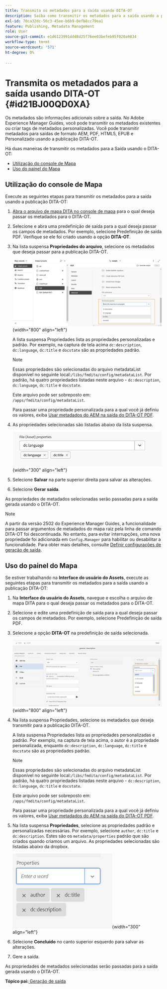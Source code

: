 ```yaml
---
title: Transmita os metadados para a saída usando DITA-OT
description: Saiba como transmitir os metadados para a saída usando a publicação DITA-OT no AEM Guides.
exl-id: 70ca32dc-56c3-45ee-b6b9-0efb8cc79ea1
feature: Publishing, Metadata Management
role: User
source-git-commit: e1d6123991ddd8d25f76ee03befeb95f020a9834
workflow-type: tm+mt
source-wordcount: '571'
ht-degree: 0%

---
```


# Transmita os metadados para a saída usando DITA-OT {#id21BJ00QD0XA}

Os metadados são informações adicionais sobre a saída. No Adobe Experience Manager Guides, você pode transmitir os metadados existentes ou criar tags de metadados personalizadas. Você pode transmitir metadados para saídas de formato AEM, PDF, HTML5, EPUB e Personalizado usando a publicação DITA-OT.

Há duas maneiras de transmitir os metadados para a Saída usando o DITA-OT:

- [Utilização do console de Mapa](#using-map-console)
- [Uso do painel do Mapa](#using-map-dashboard)

## Utilização do console de Mapa

Execute as seguintes etapas para transmitir os metadados para a saída usando a publicação DITA-OT:

1. [Abra o arquivo de mapa DITA no console de mapa](./open-files-map-console.md) para o qual deseja passar os metadados para o DITA-OT.
1. Selecione e abra uma predefinição de saída para a qual deseja passar os campos de metadados. Por exemplo, selecione Predefinição de saída PDF. Verifique se ele foi criado usando a opção **DITA-OT**.
1. Na lista suspensa **Propriedades do arquivo**, selecione os metadados que deseja passar para a publicação DITA-OT.

   ![](images/custom-metadata-output-preset-new.png){width="800" align="left"}

   A lista suspensa Propriedades lista as propriedades personalizadas e padrão. Por exemplo, na captura de tela acima `dc:description`, `dc:language`, `dc:title` e `docstate` são as propriedades padrão.

   >[!NOTE]
   >
   > Essas propriedades são selecionadas do arquivo metadataList disponível no seguinte local:`/libs/fmdita/config/metadataList`. Por padrão, há quatro propriedades listadas neste arquivo - `dc:description`, `dc:language`, `dc:title` e `docstate`.

   Este arquivo pode ser sobreposto em: `/apps/fmdita/config/metadataList`.

   Para passar uma propriedade personalizada para a qual você já definiu os valores, exiba [Usar metadados do AEM na saída do DITA-OT PDF](https://experienceleaguecommunities.adobe.com/t5/xml-documentation-discussions/use-aem-metadata-in-dita-ot-pdf-output/td-p/411880).

1. As propriedades selecionadas são listadas abaixo da lista suspensa.

   ![](images/metadata-added-dropdown.png){width="300" align="left"}

1. Selecione **Salvar** na parte superior direita para salvar as alterações.
1. Selecione **Gerar saída**.

As propriedades de metadados selecionadas serão passadas para a saída gerada usando o DITA-OT.

>[!NOTE]
>
> A partir da versão 2502 do Experience Manager Guides, a funcionalidade para passar argumentos de metadados do mapa raiz pela linha de comando DITA-OT foi descontinuada. No entanto, para evitar interrupções, uma nova propriedade foi adicionada em `Config.Manager` para habilitar ou desabilitar a funcionalidade.  Para obter mais detalhes, consulte [Definir configurações de geração de saída](../cs-install-guide/conf-output-generation.md#configure-the-dita-ot-command-line-arguement-field-on-the-dita-map-dashboard).

## Uso do painel do Mapa

Se estiver trabalhando na **Interface do usuário do Assets**, execute as seguintes etapas para transmitir os metadados para a saída usando a publicação DITA-OT:

1. Na **Interface do usuário do Assets**, navegue e escolha o arquivo de mapa DITA para o qual deseja passar os metadados para o DITA-OT.
1. Selecione e edite uma predefinição de saída para a qual deseja passar os campos de metadados. Por exemplo, selecione Predefinição de saída PDF.
1. Selecione a opção **DITA-OT** na predefinição de saída selecionada.

   ![](images/custom-meta-data-output-preset.png){width="800" align="left"}

1. Na lista suspensa Propriedades, selecione os metadados que deseja transmitir para a publicação DITA-OT.

   A lista suspensa Propriedades lista as propriedades personalizadas e padrão. Por exemplo, na captura de tela acima, o autor é a propriedade personalizada, enquanto `dc:description`, `dc:language`, `dc:title` e `docstate` são as propriedades padrão.

   >[!NOTE]
   >
   > Essas propriedades são selecionadas do arquivo metadataList disponível no seguinte local:`/libs/fmdita/config/metadataList`. Por padrão, há quatro propriedades listadas neste arquivo - `dc:description`, `dc:language`, `dc:title` e `docstate`.

   Este arquivo pode ser sobreposto em: `/apps/fmdita/config/metadataList`.

   Para passar uma propriedade personalizada para a qual você já definiu os valores, exiba [Usar metadados do AEM na saída do DITA-OT PDF](https://experienceleaguecommunities.adobe.com/t5/xml-documentation-discussions/use-aem-metadata-in-dita-ot-pdf-output/td-p/411880).

1. Na lista suspensa **Propriedades**, selecione as propriedades padrão e personalizadas necessárias. Por exemplo, selecione `author`, `dc:title` e `dc:description`. Estes são os `metadata/properties` padrão que são criados quando criamos um arquivo. As propriedades selecionadas são listadas abaixo da dropbox.

   ![](images/selected-metadata-properties.png){width="300" align="left"}

1. Selecione **Concluído** no canto superior esquerdo para salvar as alterações.
1. Gere a saída.

As propriedades de metadados selecionadas serão passadas para a saída gerada usando o DITA-OT.



**Tópico pai:**[ Geração de saída](generate-output.md)
